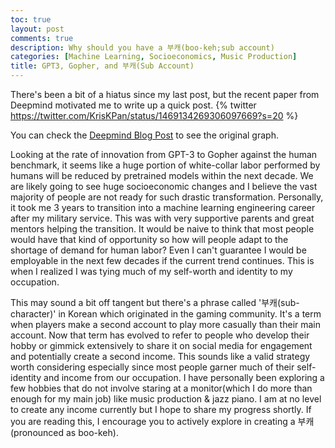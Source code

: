 ```yaml
---
toc: true
layout: post
comments: true
description: Why should you have a 부캐(boo-keh;sub account)
categories: [Machine Learning, Socioeconomics, Music Production]
title: GPT3, Gopher, and 부캐(Sub Account)
---
```


There's been a bit of a hiatus since my last post, but the recent paper from Deepmind motivated me to write up a quick post.
{% twitter https://twitter.com/KrisKPan/status/1469134269306097669?s=20  %}

You can check the [Deepmind Blog Post](https://deepmind.com/blog/article/language-modelling-at-scale) to see the original graph.

Looking at the rate of innovation from GPT-3 to Gopher against the human benchmark, it seems like a huge portion of white-collar labor performed by humans will be reduced by pretrained models within the next decade. We are likely going to see huge socioeconomic changes and I believe the vast majority of people are not ready for such drastic transformation. 
Personally, it took me 3 years to transition into a machine learning engineering career after my military service.
This was with very supportive parents and great mentors helping the transition. It would be naive to think that most people would have that kind of opportunity
so how will people adapt to the shortage of demand for human labor? Even I can't guarantee I would be employable in the next few decades if the current trend continues.
This is when I realized I was tying much of my self-worth and identity to my occupation.

This may sound a bit off tangent but there's a phrase called '부캐(sub-character)' in Korean which originated in the gaming community.
It's a term when players make a second account to play more casually than their main account. Now that term has evolved to refer to 
people who develop their hobby or gimmick extensively to share it on social media for engagement and potentially create a second income. 
This sounds like a valid strategy worth considering especially since most people garner much of their self-identity and income from our occupation. 
I have personally been exploring a few hobbies that do not involve staring at a monitor(which I do more than enough for my main job) like music production & jazz piano. 
I am at no level to create any income currently but I hope to share my progress shortly. If you are reading this, I encourage you to actively explore in
creating a 부캐(pronounced as boo-keh).
